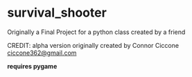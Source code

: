 # survival_shooter
Originally a Final Project for a python class created by a friend

CREDIT:
alpha version originally created by Connor Ciccone
ciccone362@gmail.com

**requires pygame**
